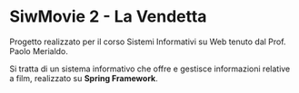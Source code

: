# SiwMovie 2 - La Vendetta
Progetto realizzato per il corso Sistemi Informativi su Web tenuto dal Prof. Paolo Merialdo.

Si tratta di un sistema informativo che offre e gestisce informazioni relative a film, realizzato su **Spring Framework**. 
